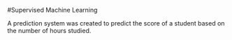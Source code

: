 #Supervised Machine Learning

A prediction system was created to predict the score of a student based on the number of hours studied.
